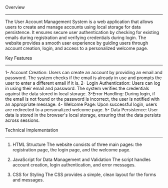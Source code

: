 Overview
**********************************************************
The User Account Management System is a web application that allows users to create and manage accounts using local storage for data persistence. It ensures secure user authentication by checking for existing emails during registration and verifying credentials during login. The website provides a smooth user experience by guiding users through account creation, login, and access to a personalized welcome page.


Key Features
**************************************************************
1- Account Creation: Users can create an account by providing an email and password. The system checks if the email is already in use and prompts the user to enter a different email if it is.
2- Login Authentication: Users can log in using their email and password. The system verifies the credentials against the data stored in local storage.
3-Error Handling: During login, if the email is not found or the password is incorrect, the user is notified with an appropriate message.
4- Welcome Page: Upon successful login, users are redirected to a personalized welcome page.
5- Data Persistence: User data is stored in the browser's local storage, ensuring that the data persists across sessions.

Technical Implementation
**************************************************************
1. HTML Structure
The website consists of three main pages: the registration page, the login page, and the welcome page.

2. JavaScript for Data Management and Validation
The script handles account creation, login authentication, and error messages.

4. CSS for Styling
The CSS provides a simple, clean layout for the forms and messages.

